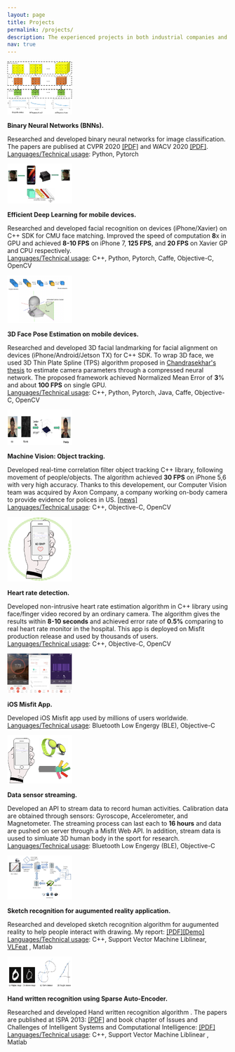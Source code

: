 ```yaml
---
layout: page
title: Projects
permalink: /projects/
description: The experienced projects in both industrial companies and academy. 
nav: true
---
```


<div class="media">
                <a name="Binary neural Net" class="pull-left">
                    <img class="media-object" src="../assets/img/Binary_Conv.png" width="147px" height="120px">
                </a>
                <div class="media-body">
                    <p class="media-heading">
                        <strong>
                             Binary Neural Networks (BNNs).
                     </strong>
                     <!-- <br> -->
                        <!-- <strong>Yihui He*</strong>, Ji Lin*, Zhijian Liu, Hanrui Wang, Li-Jia Li, <a target="_blank" href="http://songhan.mit.edu">Song Han</a>, <strong>ECCV 2018</strong> -->
                        <!-- <a target="_blank"
                           href="http://openaccess.thecvf.com/content_ECCV_2018/html/Yihui_He_AMC_Automated_Model_ECCV_2018_paper.html">[PDF]</a>  
                         <a target="_blank"
                           href="https://arxiv.org/abs/1802.03494">[arXiv]</a> 
                        <a target="_blank"
                           href="https://github.com/mit-han-lab/amc-compressed-models">[code]</a>  -->
                    </p>
                    <p class="abstract-text">
                        Researched and developed binary neural networks for image classification. The papers are publised at CVPR 2020 <a target="_blank" href="https://openaccess.thecvf.com/content_CVPR_2020/papers/Phan_Binarizing_MobileNet_via_Evolution-Based_Searching_CVPR_2020_paper.pdf">[PDF]</a> and WACV 2020 <a target="_blank" href="https://openaccess.thecvf.com/content_WACV_2020/papers/Phan_MoBiNet_A_Mobile_Binary_Network_for_Image_Classification_WACV_2020_paper.pdf">[PDF]</a>.<br/>
                        <u>Languages/Technical usage</u>: Python, Pytorch
                    </p>
                </div>
            </div>

<div class="media">
                <a name="Facebox" class="pull-left">
                    <img class="media-object" src="../assets/img/face_on_xavier.png" width="147px" height="90px">
                </a>
                <div class="media-body">
                    <p class="media-heading">
                        <strong>
                             Efficient Deep Learning for mobile devices.
                     </strong>
                     <!-- <br> -->
                        <!-- <strong>Yihui He*</strong>, Ji Lin*, Zhijian Liu, Hanrui Wang, Li-Jia Li, <a target="_blank" href="http://songhan.mit.edu">Song Han</a>, <strong>ECCV 2018</strong> -->
                        <!-- <a target="_blank"
                           href="http://openaccess.thecvf.com/content_ECCV_2018/html/Yihui_He_AMC_Automated_Model_ECCV_2018_paper.html">[PDF]</a>  
                         <a target="_blank"
                           href="https://arxiv.org/abs/1802.03494">[arXiv]</a> 
                        <a target="_blank"
                           href="https://github.com/mit-han-lab/amc-compressed-models">[code]</a>  -->
                    </p>
                    <p class="abstract-text">
                        Researched and developed facial recognition on devices (iPhone/Xavier) on C++ SDK for CMU face matching. Improved the speed of computation <strong>8</strong>x in GPU and achieved <strong>8-10 FPS</strong> on iPhone 7, <strong>125 FPS</strong>, and <strong>20 FPS</strong> on Xavier GP and CPU respectively.<br/>
                        <u>Languages/Technical usage</u>: C++, Python, Pytorch, Caffe, Objective-C, OpenCV
                    </p>
                </div>
            </div>    

<div class="media">
                <a name="Pose" class="pull-left">
                    <img class="media-object" src="../assets/img/3d_Face_pose.png" width="147px" height="108px">
                </a>
                <div class="media-body">
                    <p class="media-heading">
                        <strong>
                             3D Face Pose Estimation on mobile devices.
                     </strong>
                     <!-- <br> -->
                        <!-- <strong>Yihui He*</strong>, Ji Lin*, Zhijian Liu, Hanrui Wang, Li-Jia Li, <a target="_blank" href="http://songhan.mit.edu">Song Han</a>, <strong>ECCV 2018</strong> -->
                        <!-- <a target="_blank"
                           href="http://openaccess.thecvf.com/content_ECCV_2018/html/Yihui_He_AMC_Automated_Model_ECCV_2018_paper.html">[PDF]</a>  
                         <a target="_blank"
                           href="https://arxiv.org/abs/1802.03494">[arXiv]</a> 
                        <a target="_blank"
                           href="https://github.com/mit-han-lab/amc-compressed-models">[code]</a>  -->
                    </p>
                    <p class="abstract-text">
                        Researched and developed 3D facial landmarking for facial alignment on devices (iPhone/Android/Jetson TX) for C++ SDK. To wrap 3D face, we used 3D Thin Plate Spline (TPS) algorithm proposed in  <a target="_blank" href="../assets/pdf/Robust Pose Invariant Face Recognition Using 3D Thin Plate Spline.pdf">Chandrasekhar's thesis</a> to estimate camera parameters through a compressed neural network. The proposed framework achieved Normalized Mean Error of <strong>3</strong>% and about <strong>100 FPS</strong> on single GPU.<br/>
                        <u>Languages/Technical usage</u>: C++, Python, Pytorch, Java, Caffe, Objective-C, OpenCV
                    </p>
                </div>
            </div>    

<div class="media">
                <a name="tracking" class="pull-left">
                    <img class="media-object" src="../assets/img/object_tracking.png" width="147px" height="80px">
                </a>
                <div class="media-body">
                    <p class="media-heading">
                        <strong>
                             Machine Vision: Object tracking.
                     </strong>
                     <!-- <br> -->
                        <!-- <strong>Yihui He*</strong>, Ji Lin*, Zhijian Liu, Hanrui Wang, Li-Jia Li, <a target="_blank" href="http://songhan.mit.edu">Song Han</a>, <strong>ECCV 2018</strong> -->
                        <!-- <a target="_blank"
                           href="http://openaccess.thecvf.com/content_ECCV_2018/html/Yihui_He_AMC_Automated_Model_ECCV_2018_paper.html">[PDF]</a>  
                         <a target="_blank"
                           href="https://arxiv.org/abs/1802.03494">[arXiv]</a> 
                        <a target="_blank"
                           href="https://github.com/mit-han-lab/amc-compressed-models">[code]</a>  -->
                    </p>
                    <p class="abstract-text">
                        Developed real-time correlation filter object tracking C++ library, following movement of people/objects. The algorithm achieved <strong>30 FPS</strong> on iPhone 5,6 with very high accuracy. Thanks to this developement, our Computer Vision team was acquired by Axon Company, a company working on-body camera to provide evidence for polices in US. <a target="_blank"
                           href="https://www.bizjournals.com/phoenix/news/2017/02/09/taser-acquires-two-companies-to-form-new-ai-group.html">[news]</a><br/>
                        <u>Languages/Technical usage</u>: C++, Objective-C, OpenCV
                    </p>
                </div>
            </div>    

<div class="media">
                <a name="heartrate" class="pull-left">
                    <img class="media-object" src="../assets/img/heart_rate.png" width="147px" height="147px">
                </a>
                <div class="media-body">
                    <p class="media-heading">
                        <strong>
                             Heart rate detection.
                     </strong>
                     <!-- <br> -->
                        <!-- <strong>Yihui He*</strong>, Ji Lin*, Zhijian Liu, Hanrui Wang, Li-Jia Li, <a target="_blank" href="http://songhan.mit.edu">Song Han</a>, <strong>ECCV 2018</strong> -->
                        <!-- <a target="_blank"
                           href="http://openaccess.thecvf.com/content_ECCV_2018/html/Yihui_He_AMC_Automated_Model_ECCV_2018_paper.html">[PDF]</a>  
                         <a target="_blank"
                           href="https://arxiv.org/abs/1802.03494">[arXiv]</a> 
                        <a target="_blank"
                           href="https://github.com/mit-han-lab/amc-compressed-models">[code]</a>  -->
                    </p>
                    <p class="abstract-text">
                        Developed non-intrusive heart rate estimation algorithm in C++ library using face/finger video recored by an ordinary camera. The algorithm gives the results within <strong>8-10 seconds</strong> and achieved error rate of <strong>0.5%</strong> comparing to real heart rate monitor in the hospital. This app is deployed on Misfit production release and used by thousands of users.<br/>
                        <u>Languages/Technical usage</u>: C++, Objective-C, OpenCV
                    </p>
                </div>
            </div>    

<div class="media">
                <a name="MisfitApp" class="pull-left">
                    <img class="media-object" src="../assets/img/misifitApp.jpg" width="147px" height="90px">
                </a>
                <div class="media-body">
                    <p class="media-heading">
                      <strong>
                             iOS Misfit App.
                      </strong>
                     <!-- <br> -->
                        <!-- <strong>Yihui He*</strong>, Ji Lin*, Zhijian Liu, Hanrui Wang, Li-Jia Li, <a target="_blank" href="http://songhan.mit.edu">Song Han</a>, <strong>ECCV 2018</strong> -->
                        <!-- <a target="_blank"
                           href="http://openaccess.thecvf.com/content_ECCV_2018/html/Yihui_He_AMC_Automated_Model_ECCV_2018_paper.html">[PDF]</a>  
                         <a target="_blank"
                           href="https://arxiv.org/abs/1802.03494">[arXiv]</a> 
                        <a target="_blank"
                           href="https://github.com/mit-han-lab/amc-compressed-models">[code]</a>  -->
                    </p>
                    <p class="abstract-text">
                        Developed iOS Misfit app used by millions of users worldwide.<br/>
                        <u>Languages/Technical usage</u>: Bluetooth Low Engergy (BLE), Objective-C
                    </p>
                </div>
            </div>    

<div class="media">
                <a name="streaming" class="pull-left">
                    <img class="media-object" src="../assets/img/data_streaming_flash.png" width="147px" height="110px">
                </a>
                <div class="media-body">
                    <p class="media-heading">
                      <strong>
                             Data sensor streaming.
                      </strong>
                     <!-- <br> -->
                        <!-- <strong>Yihui He*</strong>, Ji Lin*, Zhijian Liu, Hanrui Wang, Li-Jia Li, <a target="_blank" href="http://songhan.mit.edu">Song Han</a>, <strong>ECCV 2018</strong> -->
                        <!-- <a target="_blank"
                           href="http://openaccess.thecvf.com/content_ECCV_2018/html/Yihui_He_AMC_Automated_Model_ECCV_2018_paper.html">[PDF]</a>  
                         <a target="_blank"
                           href="https://arxiv.org/abs/1802.03494">[arXiv]</a> 
                        <a target="_blank"
                           href="https://github.com/mit-han-lab/amc-compressed-models">[code]</a>  -->
                    </p>
                    <p class="abstract-text">
                        Developed an API to stream data to record human activities. Calibration data are obtained through sensors: Gyroscope, Accelerometer, and Magnetometer. The streaming process can last each to <strong>16 hours</strong> and data are pushed on server through a Misfit Web API. In addition, stream data is uused to simluate 3D human body in the sport for research.<br/>
                        <u>Languages/Technical usage</u>: Bluetooth Low Engergy (BLE), Objective-C
                    </p>
                </div>
            </div>    

<div class="media">
                <a name="AR-sketch" class="pull-left">
                    <img class="media-object" src="../assets/img/AR_app.png" width="147px" height="100px">
                </a>
                <div class="media-body">
                    <p class="media-heading">
                      <strong>
                             Sketch recognition for augumented reality application.
                      </strong>
                     <!-- <br> -->
                        <!-- <strong>Yihui He*</strong>, Ji Lin*, Zhijian Liu, Hanrui Wang, Li-Jia Li, <a target="_blank" href="http://songhan.mit.edu">Song Han</a>, <strong>ECCV 2018</strong> -->
                        <!-- <a target="_blank"
                           href="http://openaccess.thecvf.com/content_ECCV_2018/html/Yihui_He_AMC_Automated_Model_ECCV_2018_paper.html">[PDF]</a>  
                         <a target="_blank"
                           href="https://arxiv.org/abs/1802.03494">[arXiv]</a> 
                        <a target="_blank"
                           href="https://github.com/mit-han-lab/amc-compressed-models">[code]</a>  -->
                    </p>
                    <p class="abstract-text">
                        Researched and developed sketch recognition algorithm for augumented reality to help people interact with drawing. My report: <a target="_blank"
                           href="../assets/pdf/Hai-Huy-Thesis.pdf">[PDF]</a><a target="_blank"
                           href="https://www.youtube.com/watch?v=KkhaqfNwNWQ&feature=youtu.be">[Demo]</a><br/>
                        <u>Languages/Technical usage</u>: C++, Support Vector Machine Liblinear, <a target="_blank"
                           href="https://www.vlfeat.org/">VLFeat</a> , Matlab
                    </p>
                </div>
            </div>    

<div class="media">
                <a name="Handwriting" class="pull-left">
                    <img class="media-object" src="../assets/img/handwritten.png" width="147px" height="70px">
                </a>
                <div class="media-body">
                    <p class="media-heading">
                      <strong>
                             Hand written recognition using Sparse Auto-Encoder.
                      </strong>
                     <!-- <br> -->
                        <!-- <strong>Yihui He*</strong>, Ji Lin*, Zhijian Liu, Hanrui Wang, Li-Jia Li, <a target="_blank" href="http://songhan.mit.edu">Song Han</a>, <strong>ECCV 2018</strong> -->
                        <!-- <a target="_blank"
                           href="http://openaccess.thecvf.com/content_ECCV_2018/html/Yihui_He_AMC_Automated_Model_ECCV_2018_paper.html">[PDF]</a>  
                         <a target="_blank"
                           href="https://arxiv.org/abs/1802.03494">[arXiv]</a> 
                        <a target="_blank"
                           href="https://github.com/mit-han-lab/amc-compressed-models">[code]</a>  -->
                    </p>
                    <p class="abstract-text">
                        Researched and developed Hand written recognition algorithm . The papers are published at ISPA 2013: <a target="_blank"
                           href="../assets/pdf/Hierarchical_Sparse_Autoencoder_Using_Linear_Regression-based_Features_in_Clustering_for_Handwritten_Digit_Recognition.pdf">[PDF]</a> and book chapter of Issues and Challenges of Intelligent Systems and Computational Intelligence: <a target="_blank"
                           href="../assets/pdf/2014_Book_IssuesAndChallengesOfIntellige.pdf">[PDF]</a> <br/>
                        <u>Languages/Technical usage</u>: C++, Support Vector Machine Liblinear , Matlab
                    </p>
                </div>
            </div>    